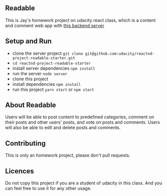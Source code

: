 ## Readable
This is Jay's homework project on udacity react class, which is a content and comment web app with [this backend server](https://github.com/udacity/reactnd-project-readable-starter)

## Setup and Run
* clone the server project `git clone git@github.com:udacity/reactnd-project-readable-starter.git`
* `cd reactnd-project-readable-starter`
* install server dependencies `npm install`
* run the server `node server`
* clone this project
* install dependencies `npm install`
* run this project `yarn start` or `npm start`

## About Readable
Users will be able to post content to predefined categories, comment on their posts and other users' posts, and vote on posts and comments. Users will also be able to edit and delete posts and comments.

## Contributing
This is only an homework project, please don't pull requests.

## Licences
Do not copy this project if you are a student of udacity in this class. And you can feel free to use it for any other usage.
